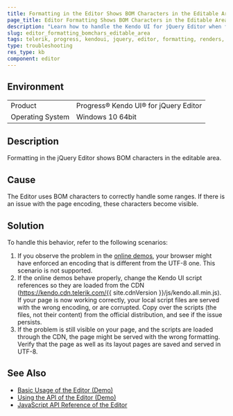 ```yaml
---
title: Formatting in the Editor Shows BOM Characters in the Editable Area
page_title: Editor Formatting Shows BOM Characters in the Editable Area
description: "Learn how to handle the Kendo UI for jQuery Editor when formatting shows BOM characters in the editable area of the component."
slug: editor_formatting_bomchars_editable_area
tags: telerik, progress, kendoui, jquery, editor, formatting, renders, shows, bom, chars, editable, area
type: troubleshooting
res_type: kb
component: editor
---
```


## Environment

<table>
 <tr>
  <td>Product</td>
  <td>Progress® Kendo UI® for jQuery Editor</td>
 </tr>
 <tr>
  <td>Operating System</td>
  <td>Windows 10 64bit</td>
 </tr>
</table>

## Description 

Formatting in the jQuery Editor shows BOM characters in the editable area.

## Cause 

The Editor uses BOM characters to correctly handle some ranges. If there is an issue with the page encoding, these characters become visible.

## Solution 

To handle this behavior, refer to the following scenarios:

1. If you observe the problem in the [online demos](https://demos.telerik.com/kendo-ui/editor), your browser might have enforced an encoding that is different from the UTF-8 one. This scenario is not supported.
1. If the online demos behave properly, change the Kendo UI script references so they are loaded from the CDN (https://kendo.cdn.telerik.com/{{ site.cdnVersion }}/js/kendo.all.min.js). If your page is now working correctly, your local script files are served with the wrong encoding, or are corrupted. Copy over the scripts (the files, not their content) from the official distribution, and see if the issue persists.
1. If the problem is still visible on your page, and the scripts are loaded through the CDN, the page might be served with the wrong formatting. Verify that the page as well as its layout pages are saved and served in UTF-8.

## See Also

* [Basic Usage of the Editor (Demo)](https://demos.telerik.com/kendo-ui/editor/index)
* [Using the API of the Editor (Demo)](https://demos.telerik.com/kendo-ui/editor/api)
* [JavaScript API Reference of the Editor](/api/javascript/ui/editor)
